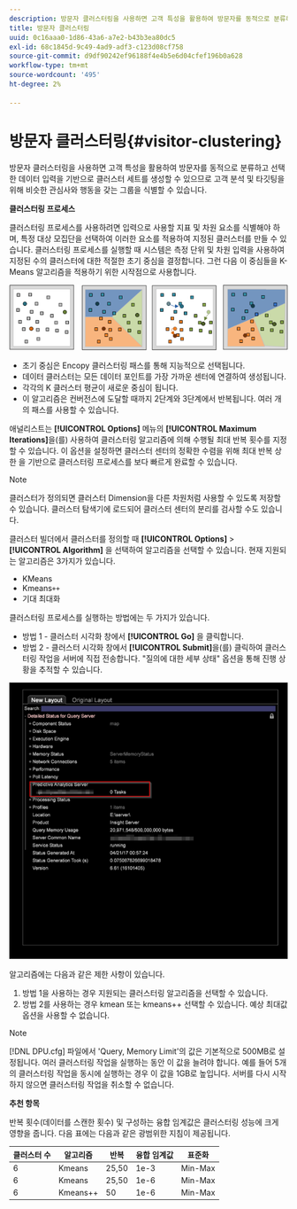 ```yaml
---
description: 방문자 클러스터링을 사용하면 고객 특성을 활용하여 방문자를 동적으로 분류하고 선택한 데이터 입력을 기반으로 클러스터 세트를 생성할 수 있으므로 고객 분석 및 타깃팅을 위해 비슷한 관심사와 행동을 갖는 그룹을 식별할 수 있습니다.
title: 방문자 클러스터링
uuid: 0c16aaa0-1d86-43a6-a7e2-b43b3ea80dc5
exl-id: 68c1845d-9c49-4ad9-adf3-c123d08cf758
source-git-commit: d9df90242ef96188f4e4b5e6d04cfef196b0a628
workflow-type: tm+mt
source-wordcount: '495'
ht-degree: 2%

---
```


# 방문자 클러스터링{#visitor-clustering}

방문자 클러스터링을 사용하면 고객 특성을 활용하여 방문자를 동적으로 분류하고 선택한 데이터 입력을 기반으로 클러스터 세트를 생성할 수 있으므로 고객 분석 및 타깃팅을 위해 비슷한 관심사와 행동을 갖는 그룹을 식별할 수 있습니다.

**클러스터링 프로세스**

클러스터링 프로세스를 사용하려면 입력으로 사용할 지표 및 차원 요소를 식별해야 하며, 특정 대상 모집단을 선택하여 이러한 요소를 적용하여 지정된 클러스터를 만들 수 있습니다. 클러스터링 프로세스를 실행할 때 시스템은 측정 단위 및 차원 입력을 사용하여 지정된 수의 클러스터에 대한 적절한 초기 중심을 결정합니다. 그런 다음 이 중심들을 K-Means 알고리즘을 적용하기 위한 시작점으로 사용합니다.

![](assets/K_algorithm.png)

* 초기 중심은 Encopy 클러스터링 패스를 통해 지능적으로 선택됩니다.
* 데이터 클러스터는 모든 데이터 포인트를 가장 가까운 센터에 연결하여 생성됩니다.
* 각각의 K 클러스터 평균이 새로운 중심이 됩니다.
* 이 알고리즘은 컨버전스에 도달할 때까지 2단계와 3단계에서 반복됩니다. 여러 개의 패스를 사용할 수 있습니다.

애널리스트는 **[!UICONTROL Options]** 메뉴의 **[!UICONTROL Maximum Iterations]**&#x200B;을(를) 사용하여 클러스터링 알고리즘에 의해 수행될 최대 반복 횟수를 지정할 수 있습니다. 이 옵션을 설정하면 클러스터 센터의 정확한 수렴을 위해 최대 반복 상한 을 기반으로 클러스터링 프로세스를 보다 빠르게 완료할 수 있습니다.

>[!NOTE]
>
>클러스터가 정의되면 클러스터 Dimension을 다른 차원처럼 사용할 수 있도록 저장할 수 있습니다. 클러스터 탐색기에 로드되어 클러스터 센터의 분리를 검사할 수도 있습니다.

클러스터 빌더에서 클러스터를 정의할 때 **[!UICONTROL Options]** > **[!UICONTROL Algorithm]** 을 선택하여 알고리즘을 선택할 수 있습니다. 현재 지원되는 알고리즘은 3가지가 있습니다.

* KMeans
* Kmeans`++`
* 기대 최대화

클러스터링 프로세스를 실행하는 방법에는 두 가지가 있습니다.

* 방법 1 - 클러스터 시각화 창에서 **[!UICONTROL Go]** 을 클릭합니다.
* 방법 2 - 클러스터 시각화 창에서 **[!UICONTROL Submit]**&#x200B;을(를) 클릭하여 클러스터링 작업을 서버에 직접 전송합니다. &quot;질의에 대한 세부 상태&quot; 옵션을 통해 진행 상황을 추적할 수 있습니다.

![](assets/dwb_visitorclustering.png)

알고리즘에는 다음과 같은 제한 사항이 있습니다.

1. 방법 1을 사용하는 경우 지원되는 클러스터링 알고리즘을 선택할 수 있습니다.
1. 방법 2를 사용하는 경우 kmean 또는 kmeans++ 선택할 수 있습니다. 예상 최대값 옵션을 사용할 수 없습니다.

>[!NOTE]
>
>[!DNL DPU.cfg] 파일에서 &#39;Query, Memory Limit&#39;의 값은 기본적으로 500MB로 설정됩니다. 여러 클러스터링 작업을 실행하는 동안 이 값을 늘려야 합니다. 예를 들어 5개의 클러스터링 작업을 동시에 실행하는 경우 이 값을 1GB로 높입니다. 서버를 다시 시작하지 않으면 클러스터링 작업을 취소할 수 없습니다.

**추천 항목**

반복 횟수(데이터를 스캔한 횟수) 및 구성하는 융합 임계값은 클러스터링 성능에 크게 영향을 줍니다. 다음 표에는 다음과 같은 광범위한 지침이 제공됩니다.

| 클러스터 수 | 알고리즘 | 반복 | 융합 임계값 | 표준화 |
|---|---|---|---|---|
| 6 | Kmeans | 25,50 | 1e-3 | Min-Max |
| 6 | Kmeans | 25,50 | 1e-6 | Min-Max |
| 6 | Kmeans++ | 50 | 1e-6 | Min-Max |
